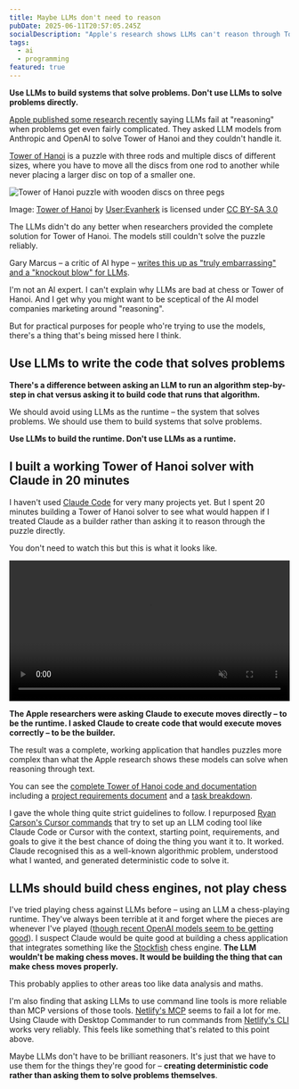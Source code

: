 ```yaml
---
title: Maybe LLMs don't need to reason
pubDate: 2025-06-11T20:57:05.245Z
socialDescription: "Apple's research shows LLMs can't reason through Tower of Hanoi - but maybe that's not what we should be asking them to do"
tags:
  - ai
  - programming
featured: true
---
```


**Use LLMs to build systems that solve problems. Don't use LLMs to solve problems directly.**

[Apple published some research recently](https://machinelearning.apple.com/research/illusion-of-thinking) saying LLMs fail at "reasoning" when problems get even fairly complicated. They asked LLM models from Anthropic and OpenAI to solve Tower of Hanoi and they couldn't handle it.

[Tower of Hanoi](https://en.wikipedia.org/wiki/Tower_of_Hanoi) is a puzzle with three rods and multiple discs of different sizes, where you have to move all the discs from one rod to another while never placing a larger disc on top of a smaller one.

![Tower of Hanoi puzzle with wooden discs on three pegs](@/images/tower-of-hanoi.jpeg)

<p class="text-sm -mt-8">Image: <a href="https://commons.wikimedia.org/wiki/File:Tower_of_Hanoi.jpeg">Tower of Hanoi</a> by <a href="https://commons.wikimedia.org/wiki/User:Evanherk">User:Evanherk</a> is licensed under <a href="https://creativecommons.org/licenses/by-sa/3.0/">CC BY-SA 3.0</a></p>

The LLMs didn't do any better when researchers provided the complete solution for Tower of Hanoi. The models still couldn't solve the puzzle reliably.

Gary Marcus – a critic of AI hype – [writes this up as "truly embarrassing" and a "knockout blow" for LLMs](https://garymarcus.substack.com/p/a-knockout-blow-for-llms).

I'm not an AI expert. I can't explain why LLMs are bad at chess or Tower of Hanoi. And I get why you might want to be sceptical of the AI model companies marketing around "reasoning".

But for practical purposes for people who're trying to use the models, there's a thing that's being missed here I think.

## Use LLMs to write the code that solves problems

**There's a difference between asking an LLM to run an algorithm step-by-step in chat versus asking it to build code that runs that algorithm.**

We should avoid using LLMs as the runtime – the system that solves problems. We should use them to build systems that solve problems.

**Use LLMs to build the runtime. Don't use LLMs as a runtime.**

## I built a working Tower of Hanoi solver with Claude in 20 minutes

I haven't used [Claude Code](https://www.anthropic.com/claude-code) for very many projects yet. But I spent 20 minutes building a Tower of Hanoi solver to see what would happen if I treated Claude as a builder rather than asking it to reason through the puzzle directly.

You don't need to watch this but this is what it looks like.

<div class="w-9/12 mx-auto">
<video controls width="100%" muted controls>
 <source src="/files/tower-of-hanoi/tower-of-hanoi-screenrecording.mp4" type="video/mp4">
 <p>Screen recording of an app solving Tower of Hanoi with 3 starting pieces then with 8 starting pieces</p>
</video>
</div>

**The Apple researchers were asking Claude to execute moves directly – to be the runtime. I asked Claude to create code that would execute moves correctly – to be the builder.**

The result was a complete, working application that handles puzzles more complex than what the Apple research shows these models can solve when reasoning through text.

You can see the [complete Tower of Hanoi code and documentation](https://github.com/edjw/tower-of-hanoi-py-claude) including a [project requirements document](https://github.com/edjw/tower-of-hanoi-py-claude/blob/main/docs/prd-tower-of-hanoi-visual-solver.md) and a [task breakdown](https://github.com/edjw/tower-of-hanoi-py-claude/blob/main/docs/tasks-prd-tower-of-hanoi-visual-solver.md).

I gave the whole thing quite strict guidelines to follow. I repurposed [Ryan Carson's Cursor commands](https://github.com/snarktank/ai-dev-tasks) that try to set up an LLM coding tool like Claude Code or Cursor with the context, starting point, requirements, and goals to give it the best chance of doing the thing you want it to. It worked. Claude recognised this as a well-known algorithmic problem, understood what I wanted, and generated deterministic code to solve it.

## LLMs should build chess engines, not play chess

I've tried playing chess against LLMs before – using an LLM a chess-playing runtime. They've always been terrible at it and forget where the pieces are whenever I've played ([though recent OpenAI models seem to be getting good](https://maxim-saplin.github.io/llm_chess/)). I suspect Claude would be quite good at building a chess application that integrates something like the [Stockfish](https://en.wikipedia.org/wiki/Stockfish_(chess)) chess engine. **The LLM wouldn't be making chess moves. It would be building the thing that can make chess moves properly.**

This probably applies to other areas too like data analysis and maths.

I'm also finding that asking LLMs to use command line tools is more reliable than MCP versions of those tools. [Netlify's MCP](https://docs.netlify.com/welcome/build-with-ai/netlify-mcp-server/) seems to fail a lot for me. Using Claude with Desktop Commander to run commands from [Netlify's CLI](https://docs.netlify.com/cli/get-started/) works very reliably. This feels like something that's related to this point above.

Maybe LLMs don't have to be brilliant reasoners. It's just that we have to use them for the things they're good for – **creating deterministic code rather than asking them to solve problems themselves**.
